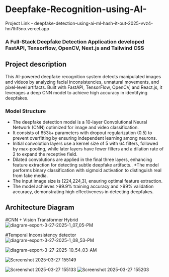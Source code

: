 # Deepfake-Recognition-using-AI-


Project Link - deepfake-detection-using-ai-ml-hash-it-out-2025-vvz4-hn7lh15no.vercel.app
### A Full-Stack Deepfake Detection Application developed FastAPI, Tensorflow, OpenCV, Next.js and Tailwind CSS

## Project description
This AI-powered deepfake recognition system detects manipulated images and videos by analyzing facial inconsistencies, unnatural movements, and pixel-level artifacts. Built with FastAPI, TensorFlow, OpenCV, and React.js, it leverages a deep CNN model to achieve high accuracy in identifying deepfakes.

   ### Model Structure
   * The deepfake detection model is a 10-layer Convolutional Neural Network (CNN) optimized for image and video classification.
   * It consists of 653k+ parameters with dropout regularization (0.5) to prevent overfitting by ensuring independent learning among neurons.
   * Initial convolution layers use a kernel size of 5 with 64 filters, followed by max-pooling, while later layers have fewer filters and a dilation rate of 2 to expand the receptive field.
   * Dilated convolutions are applied in the final three layers, enhancing feature extraction for detecting subtle deepfake artifacts..
   *The model performs binary classification with sigmoid activation to distinguish real from fake media.
   * The input image size is [224,224,3], ensuring optimal feature extraction.
   * The model achieves >99.9% training accuracy and >99% validation accuracy, demonstrating high effectiveness in detecting deepfakes.


## Architecture Diagram
#CNN + Vision Transformer Hybrid
![diagram-export-3-27-2025-1_07_05-PM](https://github.com/user-attachments/assets/d1f0d0c7-db94-48be-b6fa-cd9d03d49b6c)

#Temporal Inconsistency detector
![diagram-export-3-27-2025-1_08_53-PM](https://github.com/user-attachments/assets/2598a340-6ce2-4a6d-8324-2f4ead1c8283)

![diagram-export-3-27-2025-10_54_03-AM](https://github.com/user-attachments/assets/f699cec5-35e0-4471-ad4c-6a8819a9dd18)

![Screenshot 2025-03-27 155149](https://github.com/user-attachments/assets/793366e5-2497-4046-9363-d2c56312efc0)

![Screenshot 2025-03-27 155133](https://github.com/user-attachments/assets/37d4888e-ceee-476f-b0cb-a64ecf59af38)
![Screenshot 2025-03-27 155203](https://github.com/user-attachments/assets/7109e9a2-35f0-4b77-a087-58b644ed28b2)


